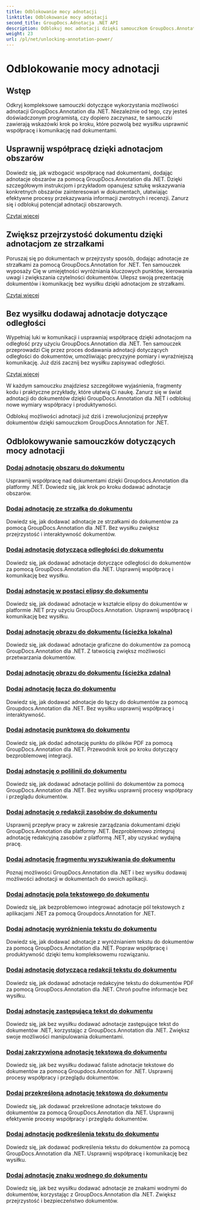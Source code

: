 ```yaml
---
title: Odblokowanie mocy adnotacji
linktitle: Odblokowanie mocy adnotacji
second_title: GroupDocs.Adnotacja .NET API
description: Odblokuj moc adnotacji dzięki samouczkom GroupDocs.Annotation for .NET. Naucz się dodawać różne adnotacje krok po kroku i bez wysiłku usprawnij współpracę.
weight: 23
url: /pl/net/unlocking-annotation-power/
---
```


# Odblokowanie mocy adnotacji

## Wstęp

Odkryj kompleksowe samouczki dotyczące wykorzystania możliwości adnotacji GroupDocs.Annotation dla .NET. Niezależnie od tego, czy jesteś doświadczonym programistą, czy dopiero zaczynasz, te samouczki zawierają wskazówki krok po kroku, które pozwolą bez wysiłku usprawnić współpracę i komunikację nad dokumentami.

## Usprawnij współpracę dzięki adnotacjom obszarów

Dowiedz się, jak wzbogacić współpracę nad dokumentami, dodając adnotacje obszarów za pomocą GroupDocs.Annotation dla .NET. Dzięki szczegółowym instrukcjom i przykładom opanujesz sztukę wskazywania konkretnych obszarów zainteresowań w dokumentach, ułatwiając efektywne procesy przekazywania informacji zwrotnych i recenzji. Zanurz się i odblokuj potencjał adnotacji obszarowych.

[Czytaj więcej](./add-area-annotation/)

## Zwiększ przejrzystość dokumentu dzięki adnotacjom ze strzałkami

Poruszaj się po dokumentach w przejrzysty sposób, dodając adnotacje ze strzałkami za pomocą GroupDocs.Annotation for .NET. Ten samouczek wyposaży Cię w umiejętności wyróżniania kluczowych punktów, kierowania uwagi i zwiększania czytelności dokumentów. Ulepsz swoją prezentację dokumentów i komunikację bez wysiłku dzięki adnotacjom ze strzałkami.

[Czytaj więcej](./add-arrow-annotation/)

## Bez wysiłku dodawaj adnotacje dotyczące odległości

Wypełniaj luki w komunikacji i usprawniaj współpracę dzięki adnotacjom na odległość przy użyciu GroupDocs.Annotation dla .NET. Ten samouczek przeprowadzi Cię przez proces dodawania adnotacji dotyczących odległości do dokumentów, umożliwiając precyzyjne pomiary i wyraźniejszą komunikację. Już dziś zacznij bez wysiłku zapisywać odległości.

[Czytaj więcej](./add-distance-annotation/)

W każdym samouczku znajdziesz szczegółowe wyjaśnienia, fragmenty kodu i praktyczne przykłady, które ułatwią Ci naukę. Zanurz się w świat adnotacji do dokumentów dzięki GroupDocs.Annotation dla .NET i odblokuj nowe wymiary współpracy i produktywności.

Odblokuj możliwości adnotacji już dziś i zrewolucjonizuj przepływ dokumentów dzięki samouczkom GroupDocs.Annotation for .NET.

## Odblokowywanie samouczków dotyczących mocy adnotacji
### [Dodaj adnotację obszaru do dokumentu](./add-area-annotation/)
Usprawnij współpracę nad dokumentami dzięki Groupdocs.Annotation dla platformy .NET. Dowiedz się, jak krok po kroku dodawać adnotacje obszarów.
### [Dodaj adnotację ze strzałką do dokumentu](./add-arrow-annotation/)
Dowiedz się, jak dodawać adnotacje ze strzałkami do dokumentów za pomocą GroupDocs.Annotation dla .NET. Bez wysiłku zwiększ przejrzystość i interaktywność dokumentów.
### [Dodaj adnotację dotyczącą odległości do dokumentu](./add-distance-annotation/)
Dowiedz się, jak dodawać adnotacje dotyczące odległości do dokumentów za pomocą GroupDocs.Annotation dla .NET. Usprawnij współpracę i komunikację bez wysiłku.
### [Dodaj adnotację w postaci elipsy do dokumentu](./add-ellipse-annotation/)
Dowiedz się, jak dodawać adnotacje w kształcie elipsy do dokumentów w platformie .NET przy użyciu GroupDocs.Annotation. Usprawnij współpracę i komunikację bez wysiłku.
### [Dodaj adnotację obrazu do dokumentu (ścieżka lokalna)](./add-image-annotation-local-path/)
Dowiedz się, jak dodawać adnotacje graficzne do dokumentów za pomocą GroupDocs.Annotation dla .NET. Z łatwością zwiększ możliwości przetwarzania dokumentów.
### [Dodaj adnotację obrazu do dokumentu (ścieżka zdalna)](./add-image-annotation-remote-path/)
### [Dodaj adnotację łącza do dokumentu](./add-link-annotation/)
Dowiedz się, jak dodawać adnotacje do łączy do dokumentów za pomocą Groupdocs.Annotation dla .NET. Bez wysiłku usprawnij współpracę i interaktywność.
### [Dodaj adnotację punktową do dokumentu](./add-point-annotation/)
Dowiedz się, jak dodać adnotację punktu do plików PDF za pomocą GroupDocs.Annotation dla .NET. Przewodnik krok po kroku dotyczący bezproblemowej integracji.
### [Dodaj adnotację o polilinii do dokumentu](./add-polyline-annotation/)
Dowiedz się, jak dodawać adnotacje polilinii do dokumentów za pomocą GroupDocs.Annotation dla .NET. Bez wysiłku usprawnij procesy współpracy i przeglądu dokumentów.
### [Dodaj adnotację o redakcji zasobów do dokumentu](./add-resources-redaction-annotation/)
Usprawnij przepływ pracy w zakresie zarządzania dokumentami dzięki GroupDocs.Annotation dla platformy .NET. Bezproblemowo zintegruj adnotację redakcyjną zasobów z platformą .NET, aby uzyskać wydajną pracę.
### [Dodaj adnotację fragmentu wyszukiwania do dokumentu](./add-search-text-fragment-annotation/)
Poznaj możliwości GroupDocs.Annotation dla .NET i bez wysiłku dodawaj możliwości adnotacji w dokumentach do swoich aplikacji.
### [Dodaj adnotację pola tekstowego do dokumentu](./add-text-field-annotation/)
Dowiedz się, jak bezproblemowo integrować adnotacje pól tekstowych z aplikacjami .NET za pomocą Groupdocs.Annotation for .NET.
### [Dodaj adnotację wyróżnienia tekstu do dokumentu](./add-text-highlight-annotation/)
Dowiedz się, jak dodawać adnotacje z wyróżnianiem tekstu do dokumentów za pomocą GroupDocs.Annotation dla .NET. Popraw współpracę i produktywność dzięki temu kompleksowemu rozwiązaniu.
### [Dodaj adnotację dotyczącą redakcji tekstu do dokumentu](./add-text-redaction-annotation/)
Dowiedz się, jak dodawać adnotacje redakcyjne tekstu do dokumentów PDF za pomocą GroupDocs.Annotation dla .NET. Chroń poufne informacje bez wysiłku.
### [Dodaj adnotację zastępującą tekst do dokumentu](./add-text-replacement-annotation/)
Dowiedz się, jak bez wysiłku dodawać adnotacje zastępujące tekst do dokumentów .NET, korzystając z GroupDocs.Annotation dla .NET. Zwiększ swoje możliwości manipulowania dokumentami.
### [Dodaj zakrzywioną adnotację tekstową do dokumentu](./add-text-squiggly-annotation/)
Dowiedz się, jak bez wysiłku dodawać faliste adnotacje tekstowe do dokumentów za pomocą Groupdocs.Annotation for .NET. Usprawnij procesy współpracy i przeglądu dokumentów.
### [Dodaj przekreśloną adnotację tekstową do dokumentu](./add-text-strikeout-annotation/)
Dowiedz się, jak dodawać przekreślone adnotacje tekstowe do dokumentów za pomocą GroupDocs.Annotation dla .NET. Usprawnij efektywnie procesy współpracy i przeglądu dokumentów.
### [Dodaj adnotację podkreślenia tekstu do dokumentu](./add-text-underline-annotation/)
Dowiedz się, jak dodawać podkreślenia tekstu do dokumentów za pomocą GroupDocs.Annotation dla .NET. Usprawnij współpracę i komunikację bez wysiłku.
### [Dodaj adnotację znaku wodnego do dokumentu](./add-watermark-annotation/)
Dowiedz się, jak bez wysiłku dodawać adnotacje ze znakami wodnymi do dokumentów, korzystając z GroupDocs.Annotation dla .NET. Zwiększ przejrzystość i bezpieczeństwo dokumentów.